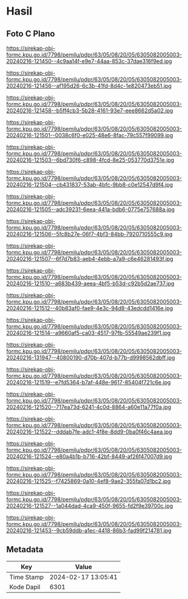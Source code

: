 # Hasil

## Foto C Plano

https://sirekap-obj-formc.kpu.go.id/7798/pemilu/pdpr/63/05/08/20/05/6305082005003-20240216-121450--4c9aa14f-e9e7-44aa-853c-37dae316f9ed.jpg

https://sirekap-obj-formc.kpu.go.id/7798/pemilu/pdpr/63/05/08/20/05/6305082005003-20240216-121456--af195d26-6c3b-41fd-8d4c-1e820473eb51.jpg

https://sirekap-obj-formc.kpu.go.id/7798/pemilu/pdpr/63/05/08/20/05/6305082005003-20240216-121458--b5ff4cb3-5b28-4161-93e7-eee8662d5a02.jpg

https://sirekap-obj-formc.kpu.go.id/7798/pemilu/pdpr/63/05/08/20/05/6305082005003-20240216-121501--0038c6f0-e025-48e6-8fac-79c557f99099.jpg

https://sirekap-obj-formc.kpu.go.id/7798/pemilu/pdpr/63/05/08/20/05/6305082005003-20240216-121503--6bd730f6-c898-4fcd-8e25-053770d3751e.jpg

https://sirekap-obj-formc.kpu.go.id/7798/pemilu/pdpr/63/05/08/20/05/6305082005003-20240216-121504--cb431837-53ab-4bfc-9bb8-c0e12547d9f4.jpg

https://sirekap-obj-formc.kpu.go.id/7798/pemilu/pdpr/63/05/08/20/05/6305082005003-20240216-121505--adc39231-6eea-441a-bdb6-0775e757688a.jpg

https://sirekap-obj-formc.kpu.go.id/7798/pemilu/pdpr/63/05/08/20/05/6305082005003-20240216-121506--5fc8b27e-06f7-4bf3-84bb-7920710555c9.jpg

https://sirekap-obj-formc.kpu.go.id/7798/pemilu/pdpr/63/05/08/20/05/6305082005003-20240216-121507--6f7d7b83-aeb4-4ebb-a7a9-c6e46281493f.jpg

https://sirekap-obj-formc.kpu.go.id/7798/pemilu/pdpr/63/05/08/20/05/6305082005003-20240216-121510--a683b439-aeea-4bf5-b53d-c92b5d2ae737.jpg

https://sirekap-obj-formc.kpu.go.id/7798/pemilu/pdpr/63/05/08/20/05/6305082005003-20240216-121512--40b83af0-fae9-4e3c-94d8-43edcdd1416e.jpg

https://sirekap-obj-formc.kpu.go.id/7798/pemilu/pdpr/63/05/08/20/05/6305082005003-20240216-121514--a9660af5-ca03-4517-97fb-55549ae239f1.jpg

https://sirekap-obj-formc.kpu.go.id/7798/pemilu/pdpr/63/05/08/20/05/6305082005003-20240216-131947--40800190-d70b-407d-b77b-d9998562dbff.jpg

https://sirekap-obj-formc.kpu.go.id/7798/pemilu/pdpr/63/05/08/20/05/6305082005003-20240216-121519--e7fd5364-b7af-448e-9617-85404f721c6e.jpg

https://sirekap-obj-formc.kpu.go.id/7798/pemilu/pdpr/63/05/08/20/05/6305082005003-20240216-121520--717ea73d-6241-4c0d-8864-a60e11a77f0a.jpg

https://sirekap-obj-formc.kpu.go.id/7798/pemilu/pdpr/63/05/08/20/05/6305082005003-20240216-121522--dddab7fe-adc1-4f8e-8dd9-0ba0f46c4aea.jpg

https://sirekap-obj-formc.kpu.go.id/7798/pemilu/pdpr/63/05/08/20/05/6305082005003-20240216-121524--e80a4b1b-b716-42bf-8449-af26f47007d9.jpg

https://sirekap-obj-formc.kpu.go.id/7798/pemilu/pdpr/63/05/08/20/05/6305082005003-20240216-121525--f7425869-0a10-4ef8-9ae2-355fa07d1bc2.jpg

https://sirekap-obj-formc.kpu.go.id/7798/pemilu/pdpr/63/05/08/20/05/6305082005003-20240216-121527--1a044dad-4ca9-450f-9655-fd2f9e39700c.jpg

https://sirekap-obj-formc.kpu.go.id/7798/pemilu/pdpr/63/05/08/20/05/6305082005003-20240216-121453--9cb59ddb-a1ec-4418-86b3-fad99f214781.jpg


## Metadata

| Key        | Value               |
| ---------- | ------------------- |
| Time Stamp | 2024-02-17 13:05:41 |
| Kode Dapil | 6301                |



